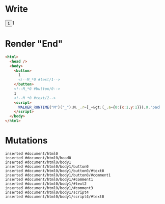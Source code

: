 # Write
  <button>1<!--M_*0 #text/1--></button><!--M_*0 #button/0-->1<!--M_*0 #text/2--><script>WALKER_RUNTIME("M")("_");M._.r=[_=>(_.a={0:{x:1,y:1}}),0,"packages/translator-tags/src/__tests__/fixtures/let-tag/template.marko_0_x_y",0];M._.w()</script>


# Render "End"
```html
<html>
  <head />
  <body>
    <button>
      1
      <!--M_*0 #text/1-->
    </button>
    <!--M_*0 #button/0-->
    1
    <!--M_*0 #text/2-->
    <script>
      WALKER_RUNTIME("M")("_");M._.r=[_=&gt;(_.a={0:{x:1,y:1}}),0,"packages/translator-tags/src/__tests__/fixtures/let-tag/template.marko_0_x_y",0];M._.w()
    </script>
  </body>
</html>
```

# Mutations
```
inserted #document/html0
inserted #document/html0/head0
inserted #document/html0/body1
inserted #document/html0/body1/button0
inserted #document/html0/body1/button0/#text0
inserted #document/html0/body1/button0/#comment1
inserted #document/html0/body1/#comment1
inserted #document/html0/body1/#text2
inserted #document/html0/body1/#comment3
inserted #document/html0/body1/script4
inserted #document/html0/body1/script4/#text0
```